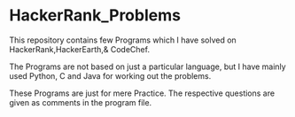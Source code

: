 # HackerRank_Problems

This repository contains few Programs which I have solved on HackerRank,HackerEarth,& CodeChef.

The Programs are not based on just a particular language, but I have mainly used Python, C and Java for working out the problems.

These Programs are just for mere Practice. The respective questions are given as comments in the program file.


